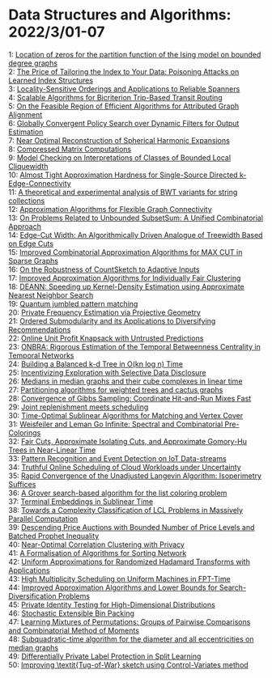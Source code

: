 # Data Structures and Algorithms: 2022/3/01-07  
1: [Location of zeros for the partition function of the Ising model on  bounded degree graphs](https://doi.org/10.48550/arXiv.1810.01699)  
2: [The Price of Tailoring the Index to Your Data: Poisoning Attacks on  Learned Index Structures](https://doi.org/10.48550/arXiv.2008.00297)  
3: [Locality-Sensitive Orderings and Applications to Reliable Spanners](https://doi.org/10.48550/arXiv.2101.07428)  
4: [Scalable Algorithms for Bicriterion Trip-Based Transit Routing](https://doi.org/10.48550/arXiv.2111.06654)  
5: [On the Feasible Region of Efficient Algorithms for Attributed Graph  Alignment](https://doi.org/10.48550/arXiv.2201.10106)  
6: [Globally Convergent Policy Search over Dynamic Filters for Output  Estimation](https://doi.org/10.48550/arXiv.2202.11659)  
7: [Near Optimal Reconstruction of Spherical Harmonic Expansions](https://doi.org/10.48550/arXiv.2202.12995)  
8: [Compressed Matrix Computations](https://doi.org/10.48550/arXiv.2202.13007)  
9: [Model Checking on Interpretations of Classes of Bounded Local  Cliquewidth](https://doi.org/10.48550/arXiv.2202.13014)  
10: [Almost Tight Approximation Hardness for Single-Source Directed  k-Edge-Connectivity](https://doi.org/10.48550/arXiv.2202.13088)  
11: [A theoretical and experimental analysis of BWT variants for string  collections](https://doi.org/10.48550/arXiv.2202.13235)  
12: [Approximation Algorithms for Flexible Graph Connectivity](https://doi.org/10.48550/arXiv.2202.13298)  
13: [On Problems Related to Unbounded SubsetSum: A Unified Combinatorial  Approach](https://doi.org/10.48550/arXiv.2202.13484)  
14: [Edge-Cut Width: An Algorithmically Driven Analogue of Treewidth Based on  Edge Cuts](https://doi.org/10.48550/arXiv.2202.13661)  
15: [Improved Combinatorial Approximation Algorithms for MAX CUT in Sparse  Graphs](https://doi.org/10.48550/arXiv.2202.13727)  
16: [On the Robustness of CountSketch to Adaptive Inputs](https://doi.org/10.48550/arXiv.2202.13736)  
17: [Improved Approximation Algorithms for Individually Fair Clustering](https://doi.org/10.48550/arXiv.2106.14043)  
18: [DEANN: Speeding up Kernel-Density Estimation using Approximate Nearest  Neighbor Search](https://doi.org/10.48550/arXiv.2107.02736)  
19: [Quantum jumbled pattern matching](https://doi.org/10.48550/arXiv.2203.00164)  
20: [Private Frequency Estimation via Projective Geometry](https://doi.org/10.48550/arXiv.2203.00194)  
21: [Ordered Submodularity and its Applications to Diversifying  Recommendations](https://doi.org/10.48550/arXiv.2203.00233)  
22: [Online Unit Profit Knapsack with Untrusted Predictions](https://doi.org/10.48550/arXiv.2203.00285)  
23: [ONBRA: Rigorous Estimation of the Temporal Betweenness Centrality in  Temporal Networks](https://doi.org/10.48550/arXiv.2203.00653)  
24: [Building a Balanced k-d Tree in O(kn log n) Time](https://doi.org/10.48550/arXiv.1410.5420)  
25: [Incentivizing Exploration with Selective Data Disclosure](https://doi.org/10.48550/arXiv.1811.06026)  
26: [Medians in median graphs and their cube complexes in linear time](https://doi.org/10.48550/arXiv.1907.10398)  
27: [Partitioning algorithms for weighted trees and cactus graphs](https://doi.org/10.48550/arXiv.2001.00204)  
28: [Convergence of Gibbs Sampling: Coordinate Hit-and-Run Mixes Fast](https://doi.org/10.48550/arXiv.2009.11338)  
29: [Joint replenishment meets scheduling](https://doi.org/10.48550/arXiv.2104.09178)  
30: [Time-Optimal Sublinear Algorithms for Matching and Vertex Cover](https://doi.org/10.48550/arXiv.2106.02942)  
31: [Weisfeiler and Leman Go Infinite: Spectral and Combinatorial  Pre-Colorings](https://doi.org/10.48550/arXiv.2201.13410)  
32: [Fair Cuts, Approximate Isolating Cuts, and Approximate Gomory-Hu Trees  in Near-Linear Time](https://doi.org/10.48550/arXiv.2203.00751)  
33: [Pattern Recognition and Event Detection on IoT Data-streams](https://doi.org/10.48550/arXiv.2203.01114)  
34: [Truthful Online Scheduling of Cloud Workloads under Uncertainty](https://doi.org/10.48550/arXiv.2203.01213)  
35: [Rapid Convergence of the Unadjusted Langevin Algorithm: Isoperimetry  Suffices](https://doi.org/10.48550/arXiv.1903.08568)  
36: [A Grover search-based algorithm for the list coloring problem](https://doi.org/10.48550/arXiv.2108.09061)  
37: [Terminal Embeddings in Sublinear Time](https://doi.org/10.48550/arXiv.2110.08691)  
38: [Towards a Complexity Classification of LCL Problems in Massively  Parallel Computation](https://doi.org/10.48550/arXiv.2112.09479)  
39: [Descending Price Auctions with Bounded Number of Price Levels and  Batched Prophet Inequality](https://doi.org/10.48550/arXiv.2203.01384)  
40: [Near-Optimal Correlation Clustering with Privacy](https://doi.org/10.48550/arXiv.2203.01440)  
41: [A Formalisation of Algorithms for Sorting Network](https://doi.org/10.48550/arXiv.2203.01579)  
42: [Uniform Approximations for Randomized Hadamard Transforms with  Applications](https://doi.org/10.48550/arXiv.2203.01599)  
43: [High Multiplicity Scheduling on Uniform Machines in FPT-Time](https://doi.org/10.48550/arXiv.2203.01741)  
44: [Improved Approximation Algorithms and Lower Bounds for  Search-Diversification Problems](https://doi.org/10.48550/arXiv.2203.01857)  
45: [Private Identity Testing for High-Dimensional Distributions](https://doi.org/10.48550/arXiv.1905.11947)  
46: [Stochastic Extensible Bin Packing](https://doi.org/10.48550/arXiv.2002.00060)  
47: [Learning Mixtures of Permutations: Groups of Pairwise Comparisons and  Combinatorial Method of Moments](https://doi.org/10.48550/arXiv.2009.06784)  
48: [Subquadratic-time algorithm for the diameter and all eccentricities on  median graphs](https://doi.org/10.48550/arXiv.2110.02709)  
49: [Differentially Private Label Protection in Split Learning](https://doi.org/10.48550/arXiv.2203.02073)  
50: [Improving \textit{Tug-of-War} sketch using Control-Variates method](https://doi.org/10.48550/arXiv.2203.02432)  